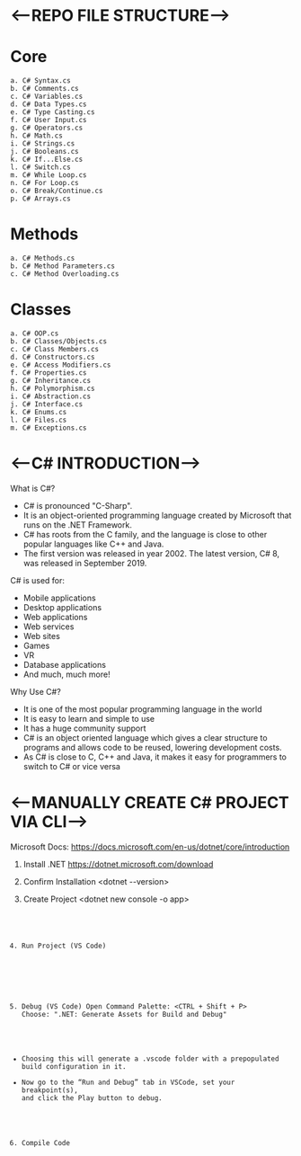 # <--REPO FILE STRUCTURE-->
# Core

    a. C# Syntax.cs
    b. C# Comments.cs
    c. C# Variables.cs
    d. C# Data Types.cs
    e. C# Type Casting.cs
    f. C# User Input.cs
    g. C# Operators.cs
    h. C# Math.cs
    i. C# Strings.cs
    j. C# Booleans.cs
    k. C# If...Else.cs
    l. C# Switch.cs
    m. C# While Loop.cs
    n. C# For Loop.cs
    o. C# Break/Continue.cs
    p. C# Arrays.cs

# Methods
    a. C# Methods.cs
    b. C# Method Parameters.cs
    c. C# Method Overloading.cs

# Classes
    a. C# OOP.cs
    b. C# Classes/Objects.cs
    c. C# Class Members.cs
    d. C# Constructors.cs
    e. C# Access Modifiers.cs
    f. C# Properties.cs
    g. C# Inheritance.cs
    h. C# Polymorphism.cs
    i. C# Abstraction.cs
    j. C# Interface.cs
    k. C# Enums.cs
    l. C# Files.cs
    m. C# Exceptions.cs



# <--C# INTRODUCTION-->
What is C#?
- C# is pronounced "C-Sharp".
- It is an object-oriented programming language created by Microsoft that runs on the .NET Framework.
- C# has roots from the C family, and the language is close to other popular languages like C++ and Java.
- The first version was released in year 2002. The latest version, C# 8, was released in September 2019.

C# is used for:
- Mobile applications
- Desktop applications
- Web applications
- Web services
- Web sites
- Games
- VR
- Database applications
- And much, much more!

Why Use C#?
- It is one of the most popular programming language in the world
- It is easy to learn and simple to use
- It has a huge community support
- C# is an object oriented language which gives a clear structure to programs and allows code to be reused, lowering development costs.
- As C# is close to C, C++ and Java, it makes it easy for programmers to switch to C# or vice versa



# <--MANUALLY CREATE C# PROJECT VIA CLI-->
Microsoft Docs:
https://docs.microsoft.com/en-us/dotnet/core/introduction

1. Install .NET
<https://dotnet.microsoft.com/download>

2. Confirm Installation
<dotnet --version>

3. Create Project
<dotnet new console -o app>
<cd app>
<code .> 

4. Run Project (VS Code)
<dotnet run>

5. Debug (VS Code)
Open Command Palette: <CTRL + Shift + P>
Choose: ".NET: Generate Assets for Build and Debug"
- Choosing this will generate a .vscode folder with a prepopulated build configuration in it.
- Now go to the “Run and Debug” tab in VSCode, set your breakpoint(s), and click the Play button to debug.

6. Compile Code
<dotnet build>